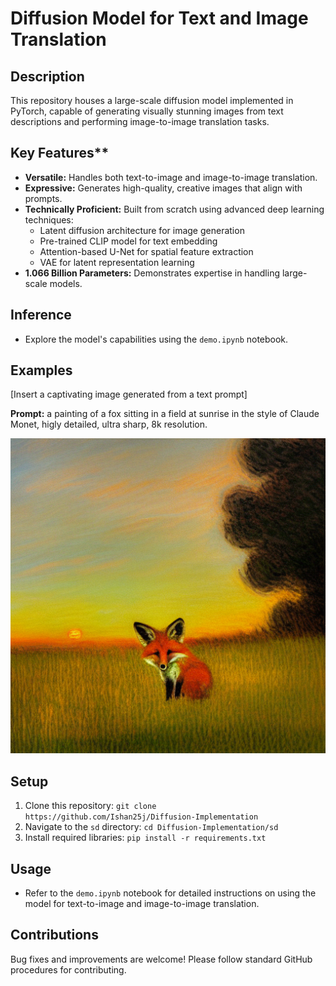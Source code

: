 # Diffusion Model for Text and Image Translation

## Description

This repository houses a large-scale diffusion model implemented in PyTorch, capable of generating visually stunning images from text descriptions and performing image-to-image translation tasks.

## Key Features**

* **Versatile:** Handles both text-to-image and image-to-image translation.
* **Expressive:** Generates high-quality, creative images that align with prompts.
* **Technically Proficient:** Built from scratch using advanced deep learning techniques:
  * Latent diffusion architecture for image generation
  * Pre-trained CLIP model for text embedding
  * Attention-based U-Net for spatial feature extraction
  * VAE for latent representation learning
* **1.066 Billion Parameters:** Demonstrates expertise in handling large-scale models.

## Inference

* Explore the model's capabilities using the `demo.ipynb` notebook.

## Examples

[Insert a captivating image generated from a text prompt]

**Prompt:** a painting of a fox sitting in a field at sunrise in the style of Claude Monet, higly detailed, ultra sharp, 8k resolution.

![Image description](output/output.png "Fox as painting")

## Setup

1. Clone this repository: `git clone https://github.com/Ishan25j/Diffusion-Implementation`
2. Navigate to the `sd` directory: `cd Diffusion-Implementation/sd`
3. Install required libraries: `pip install -r requirements.txt`

## Usage

* Refer to the `demo.ipynb` notebook for detailed instructions on using the model for text-to-image and image-to-image translation.

## Contributions

Bug fixes and improvements are welcome! Please follow standard GitHub procedures for contributing.
